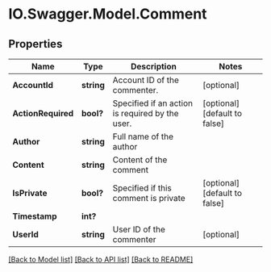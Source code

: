 # IO.Swagger.Model.Comment
## Properties

Name | Type | Description | Notes
------------ | ------------- | ------------- | -------------
**AccountId** | **string** | Account ID of the commenter. | [optional] 
**ActionRequired** | **bool?** | Specified if an action is required by the user. | [optional] [default to false]
**Author** | **string** | Full name of the author | 
**Content** | **string** | Content of the comment | 
**IsPrivate** | **bool?** | Specified if this comment is private | [optional] [default to false]
**Timestamp** | **int?** |  | 
**UserId** | **string** | User ID of the commenter | [optional] 

[[Back to Model list]](../README.md#documentation-for-models) [[Back to API list]](../README.md#documentation-for-api-endpoints) [[Back to README]](../README.md)


